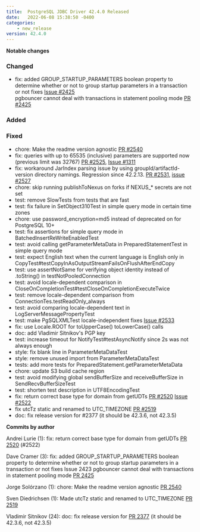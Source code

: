 ```yaml
---
title:  PostgreSQL JDBC Driver 42.4.0 Released
date:   2022-06-08 15:38:50 -0400
categories:
    - new_release
version: 42.4.0
---
```

**Notable changes**

### Changed
- fix: added GROUP_STARTUP_PARAMETERS boolean property to determine whether or not to group 
startup parameters in a transaction or not fixes [Issue #2425](https://github.com/pgjdbc/pgjdbc/issues/2497)  
pgbouncer cannot deal with transactions in statement pooling mode [PR #2425](https://github.com/pgjdbc/pgjdbc/pull/2425)

### Added

### Fixed
- chore: Make the readme version agnostic [PR #2540](https://github.com/pgjdbc/pgjdbc/pull/2540)
- fix: queries with up to 65535 (inclusive) parameters are supported now (previous limit was 32767) 
[PR #2525](https://github.com/pgjdbc/pgjdbc/pull/2525), [Issue #1311](https://github.com/pgjdbc/pgjdbc/issues/1311)
- fix: workaround JarIndex parsing issue by using groupId/artifactId-version directory namings. 
Regression since 42.2.13. [PR #2531](https://github.com/pgjdbc/pgjdbc/pull/2531), [issue #2527](https://github.com/pgjdbc/pgjdbc/issues/2527)
- chore: skip running publishToNexus on forks if NEXUS_* secrets are not set
- test: remove SlowTests from tests that are fast
- test: fix failure in SetObject310Test in simple query mode in certain time zones
- chore: use password_encryption=md5 instead of deprecated on for PostgreSQL 10+
- test: fix assertions for simple query mode in BatchedInsertReWriteEnabledTest
- test: avoid calling getParameterMetaData in PreparedStatementTest in simple query mode
- test: expect English text when the current language is English only in CopyTest#testCopyInAsOutputStreamFailsOnFlushAfterEndCopy
- test: use assertNotSame for verifying object identity instead of .toString() in testNotPooledConnection
- test: avoid locale-dependent comparison in CloseOnCompletionTest#testCloseOnCompletionExecuteTwice
- test: remove locale-dependent comparison from ConnectionTes.testReadOnly_always
- test: avoid comparing locale-dependent text in LogServerMessagePropertyTest
- test: make PgSQLXMLTest locale-independent fixes [Issue #2533](https://github.com/pgjdbc/pgjdbc/issues/2533)
- fix: use Locale.ROOT for toUpperCase() toLowerCase() calls
- doc: add Vladimir Sitnikov's PGP key
- test: increase timeout for NotifyTest#testAsyncNotify since 2s was not always enough
- style: fix blank line in ParameterMetaDataTest
- style: remove unused import from ParameterMetaDataTest
- tests: add more tests for PreparedStatement.getParameterMetaData
- chore: update S3 build cache region
- test: avoid modifying global sendBufferSize and receiveBufferSize in SendRecvBufferSizeTest
- test: shorten test description in UTF8EncodingTest
- fix: return correct base type for domain from getUDTs [PR #2520](https://github.com/pgjdbc/pgjdbc/pull/2520) [Issue #2522](https://github.com/pgjdbc/pgjdbc/issues/2522)
- fix utcTz static and renamed to UTC_TIMEZONE [PR #2519](https://github.com/pgjdbc/pgjdbc/pull/2520)
- doc: fix release version for #2377 (it should be 42.3.6, not 42.3.5)


<!--more-->

**Commits by author**

Andrei Lurie (1):
      fix: return correct base type for domain from getUDTs [PR 2520](https://github.com/pgjdbc/pgjdbc/pull/2520) (#2522)

Dave Cramer (3):
      fix: added GROUP_STARTUP_PARAMETERS boolean property to determine whether or not to group startup parameters in a transaction or not fixes Issue 2423 pgbouncer cannot deal with transactions in statement pooling mode [PR 2425](https://github.com/pgjdbc/pgjdbc/pull/2425)

Jorge Solórzano (1):
      chore: Make the readme version agnostic [PR 2540](https://github.com/pgjdbc/pgjdbc/pull/2540)

Sven Diedrichsen (1):
      Made utcTz static and renamed to UTC_TIMEZONE [PR 2519](https://github.com/pgjdbc/pgjdbc/pull/2519)

Vladimir Sitnikov (24):
      doc: fix release version for [PR 2377](https://github.com/pgjdbc/pgjdbc/pull/2377) (it should be 42.3.6, not 42.3.5)


    